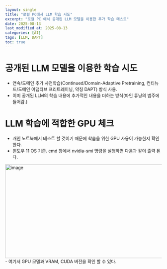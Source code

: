 ```yaml
---
layout: single
title: "로컬 PC에서 LLM 학습 시도"
excerpt: "로컬 PC 에서 공개된 LLM 모델을 이용한 추가 학습 테스트"
date: 2025-08-13
last_modified_at: 2025-08-13
categories: [AI]
tags: [LLM, DAPT]
toc: true
---
```


# 공개된 LLM 모델을 이용한 학습 시도
- 연속/도메인 추가 사전학습(Continued/Domain-Adaptive Pretraining, 컨티뉴드/도메인 어댑티브 프리트레이닝, 약칭 DAPT) 방식 사용.
- 이미 공개된 LLM의 학습 내용에 추가적인 내용을 더하는 방식(파인 튜닝의 범주에 들어감.)

# LLM 학습에 적합한 GPU 체크
- 개인 노트북에서 테스트 할 것이기 때문에 학습을 위한 GPU 사용이 가능한지 확인 한다.
- 윈도우 11 OS 기준. cmd 창에서 nvidia-smi 명령을 실행하면 다음과 같이 출력 된다.
<img width="1262" height="302" alt="image" src="https://github.com/user-attachments/assets/a93e843e-2671-4c01-9146-db7bde498116" />
- 여기서 GPU 모델과 VRAM, CUDA 버전을 확인 할 수 있다.
